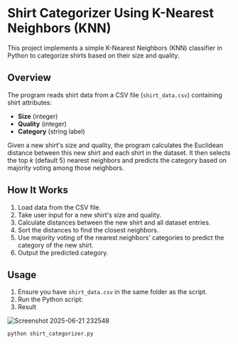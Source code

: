 # Shirt Categorizer Using K-Nearest Neighbors (KNN)

This project implements a simple K-Nearest Neighbors (KNN) classifier in Python to categorize shirts based on their size and quality.

## Overview

The program reads shirt data from a CSV file (`shirt_data.csv`) containing shirt attributes:

- **Size** (integer)
- **Quality** (integer)
- **Category** (string label)

Given a new shirt's size and quality, the program calculates the Euclidean distance between this new shirt and each shirt in the dataset. It then selects the top *k* (default 5) nearest neighbors and predicts the category based on majority voting among those neighbors.

## How It Works

1. Load data from the CSV file.
2. Take user input for a new shirt's size and quality.
3. Calculate distances between the new shirt and all dataset entries.
4. Sort the distances to find the closest neighbors.
5. Use majority voting of the nearest neighbors’ categories to predict the category of the new shirt.
6. Output the predicted category.

## Usage

1. Ensure you have `shirt_data.csv` in the same folder as the script.
2. Run the Python script:
3. Result


![Screenshot 2025-06-21 232548](https://github.com/user-attachments/assets/c78cf5b2-52c1-4941-9b9d-f73c2a76ba09)

```bash
python shirt_categorizer.py
